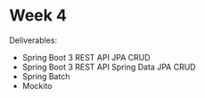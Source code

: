 # Week 4

Deliverables: 
- Spring Boot 3 REST API JPA CRUD
- Spring Boot 3 REST API Spring Data JPA CRUD
- Spring Batch 
- Mockito

